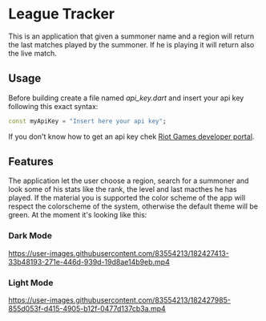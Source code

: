# League Tracker

This is an application that given a summoner name and a region will return the last matches played by the summoner. If he is playing it will return also the live match.

## Usage
Before building create a file named *api_key.dart* and insert your api key following this exact syntax:

```dart
const myApiKey = "Insert here your api key";
```

If you don't know how to get an api key chek [Riot Games developer portal](https://developer.riotgames.com/).

## Features
The application let the user choose a region, search for a summoner and look some of his stats like the rank, the level and last macthes he has played. If the material you is supported the color scheme of the app will respect the colorscheme of the system, otherwise the default theme will be green. At the moment it's looking like this:
### Dark Mode

https://user-images.githubusercontent.com/83554213/182427413-33b48193-271e-446d-939d-19d8ae14b9eb.mp4

### Light Mode

https://user-images.githubusercontent.com/83554213/182427985-855d053f-d415-4905-b12f-0477d137cb3a.mp4
